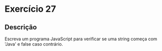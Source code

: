 # Exercício 27

## Descrição

Escreva um programa JavaScript para verificar se uma string começa com 'Java' e false caso contrário.
